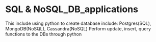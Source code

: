 # SQL & NoSQL_DB_applications
This include using python to create database include: Postgres(SQL), MongoDB(NoSQL), Cassandra(NoSQL)
Perform update, insert, query functions to the DBs through python
